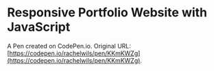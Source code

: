 # Responsive Portfolio Website with JavaScript

A Pen created on CodePen.io. Original URL: [https://codepen.io/rachelwils/pen/KKmKWZg](https://codepen.io/rachelwils/pen/KKmKWZg).


